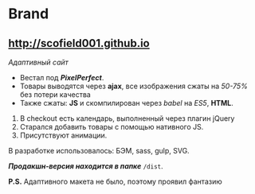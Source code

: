 Brand
===
<http://scofield001.github.io>
---
*Адаптивный сайт*
* Вестал под ***PixelPerfect***.
* Товары выводятся через **ajax**, все изображения сжаты на *50-75%* без потери качества 
* Также сжаты: **JS** и скомпилирован через *babel* на *ES5*, **HTML**.

1. В checkout есть календарь, выполненный через плагин jQuery
2. Старался добавить товары с помощью нативного JS.
3. Присутствуют анимации.

В разработке использовалось: БЭМ, sass, gulp, SVG.

***Продакшн-версия находится в папке*** `/dist`.

**P.S.** Адаптивного макета не было, поэтому проявил фантазию
